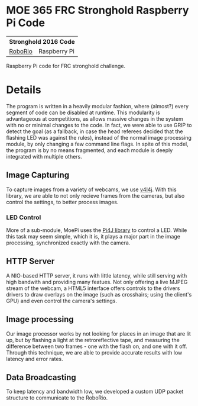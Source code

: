 # MOE 365 FRC Stronghold Raspberry Pi Code
<table><tr><th colspan=2>Stronghold 2016 Code</th></tr><tr><td><a href="/MOERobotics/2016Stronghold-CaMOElot">RoboRio</a></td><td>Raspberry Pi</td></tr></table>
Raspberry Pi code for FRC stronghold challenge.

# Details
The program is written in a heavily modular fashion, where (almost?) every segment of code can be disabled at runtime. This modularity is advantageous at competitions, as allows massive changes in the system with no or minimal changes to the code. In fact, we were able to use GRIP to detect the goal (as a fallback, in case the head referees decided that the flashing LED was against the rules), instead of the normal image processing module, by only changing a few command line flags. In spite of this model, the program is by no means fragmented, and each module is deeply integrated with multiple others.

## Image Capturing
To capture images from a variety of webcams, we use [v4l4j](/mailmindlin/v4l4j). With this library, we are able to not only recieve frames from the cameras, but also control the settings, to better process images.

### LED Control
More of a sub-module, MoePi uses the [Pi4J library](pi4j.com) to control a LED. While this task may seem simple, which it is, it plays a major part in the image processing, synchronized exactly with the camera.

## HTTP Server
A NIO-based HTTP server, it runs with little latency, while still serving with high bandwith and providing many featues. Not only offering a live MJPEG stream of the webcam, a HTML5 interface offers controls to the drivers drivers to draw overlays on the image (such as crosshairs; using the client's GPU) and even control the camera's settings.

## Image processing
Our image processor works by not looking for places in an image that are lit up, but by flashing a light at the retroreflective tape, and measuring the difference between two frames - one with the flash on, and one with it off. Through this technique, we are able to provide accurate results with low latency and error rates.

## Data Broadcasting
To keep latency and bandwidth low, we developed a custom UDP packet structure to communicate to the RoboRio.
